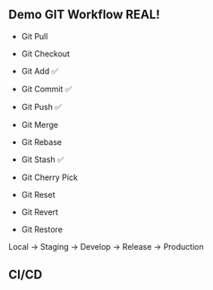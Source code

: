 ## Demo GIT Workflow REAL!

- Git Pull
- Git Checkout
- Git Add ✅
- Git Commit ✅
- Git Push ✅
- Git Merge
- Git Rebase

- Git Stash ✅
- Git Cherry Pick
- Git Reset
- Git Revert
- Git Restore

Local -> Staging -> Develop -> Release -> Production

## CI/CD
